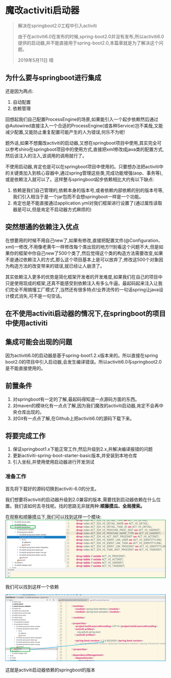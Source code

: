 # 魔改activiti启动器
> 解决在springboot2.0工程中引入activiti
>
> 由于在activiti6.0在发布的时候,spring-boot2.0并没有发布,所以activiti6.0提供的启动器,并不能直接用于spring-boot2.0,本篇章就是为了解决这个问题。
>
> 2019年5月11日  晴

## 为什么要与springboot进行集成

还是因为两点:

1. 自动配置
2. 依赖管理

回想起我们自己配置ProcessEngine的场景,如果能引入一个起步依赖然后通过@Autowired直接注入一个合适的ProcessEngine(或各种Service)岂不美哉,又能减少配置,又能防止重复配置可能产生的人为错误,何乐不为呢!

题外话,如果不想魔改activiti的启动器,又想在springboot项目中使用,其实完全可以参考shiro在springboot项目中的使用方式,直接把xml修改成java类的配置方式,然后该注入的注入,该调用的调用就行了。

不使用启动器,肯定也是可以在springboot项目中使用的。只要想办法把activiti中的关键类加入到核心容器中,通过spring管理这些类,完成功能增强(aop、事务等),或是依赖注入就可以了。这样整与springboot起步依赖相比大约有以下缺点:

1. 依赖是我们自己管理的,依赖本身的版本号,或者依赖内部依赖的别的版本号等,我们引入相当于是一个jar包而不会想springboot一样是一个功能。
2. 肯定也是不能直接通过application.yml对我们框架进行设置了(通过属性读取器是可以,但是肯定不启动器方式麻烦的)

## 突然想通的依赖注入优点

在想要用的时候不用自己new了,如果有修改,直接把配置文件(@Configuration、xml)一修改,不用像老黄牛一样修改每个类出现的地方!!!别看这个问题不大,但是如果你的框架中你自己new了500个类了,然后觉得这个类的构造方法需要改变,如果不是通过依赖注入的方式,那么这个项目基本上是可以放弃了,修改这500个对象因为构造方法的改变带来的错误,就已经让人崩溃了。

其实依赖注入更多的优势是简化框架开发者的开发难度,如果我们在自己的项目中只是使用现成的框架,还真不能感受到依赖注入有多么牛逼。最起码起来注入让我们完全不用搞懂工厂模式了,当然还有很多特点!业界流传的一句话spring让java设计模式消失,可不是一句空话。

## 在不使用activiti启动器的情况下,在springboot的项目中使用activiti



## 集成可能会出现的问题

因为activiti6.0的启动器是基于spring-boot1.2.x版本来的。所以直接在spring boot2.0的项目中引入启动器,会发生编译错误。所以activiti6.0与springboot2.0是不能直接使用的。

## 前置条件

1. 对springboot有一定的了解,最起码得知道一点源码方面的东西。
2. 对maven的模块化有一点点了解,因为我们魔改的activiti启动器,肯定不会再中央仓库出现的。
3. 对Git有一点点了解,在Github上把activiti6.0的源码下载下来。

## 将要完成工作

1. 保证springboot1.x下能正常工作,然后升级到2.x,并解决编译报错的问题
2. 更新activiti-spring-boot-starter-basic版本,并安装到本地仓库
3. 引入坐标,并使用使用启动器进行开发测试

### 准备工作

首先将下载好的源码切换到activiti-6.0的分支。

我们想要将activiti的启动器升级到2.0兼容的版本,需要找到启动器依赖在什么位置。我们该如何去寻找呢。找的思路无非就两种:**顺藤摸瓜、全局搜索。**

在观察和顺藤摸瓜下,我们可以找到这样一个模块:![1557583144221](assets/1557583144221.png)

我们可以找到这样一个依赖

![1557583933791](assets/1557583933791.png)

这就是activiti启动器依赖的springboot的版本